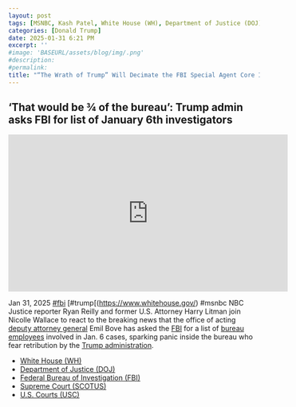 ```yaml
---
layout: post
tags: [MSNBC, Kash Patel, White House (WH), Department of Justice (DOJ), Federal Bureau of Investigation (FBI), Supreme Court (SCOTUS), U.S. Courts (USC), January 6 2021, insurrection, politics]
categories: [Donald Trump]
date: 2025-01-31 6:21 PM
excerpt: ''
#image: 'BASEURL/assets/blog/img/.png'
#description:
#permalink:
title: "“The Wrath of Trump” Will Decimate the FBI Special Agent Core Investigating January 6 2021 Insurrectionists"
---
```



## ‘That would be ¾ of the bureau’: Trump admin asks FBI for list of January 6th investigators

<iframe width="560" height="315" src="https://www.youtube.com/embed/1BW1t5X_Ec0?si=X_0rnlUsnRgK5O4U" title="YouTube video player" frameborder="0" allow="accelerometer; autoplay; clipboard-write; encrypted-media; gyroscope; picture-in-picture; web-share" referrerpolicy="strict-origin-when-cross-origin" allowfullscreen></iframe>

Jan 31, 2025  [#fbi](https://www.fbi.gov/) [#trump[(https://www.whitehouse.gov/) #msnbc
NBC Justice reporter Ryan Reilly and former U.S. Attorney Harry Litman join Nicolle Wallace to react to the breaking news that the office of acting [deputy attorney general](https://www.justice.gov/) Emil Bove has asked the [FBI](https://www.fbi.gov/) for a list of [bureau employees](https://www.fbi.gov/) involved in Jan. 6 cases, sparking panic inside the bureau who fear retribution by the [Trump administration](https://www.whitehouse.gov/).

- [White House (WH)](https://www.whitehouse.gov/)
- [Department of Justice (DOJ)](https://www.justice.gov/)
- [Federal Bureau of Investigation (FBI)](https://www.fbi.gov/)
- [Supreme Court (SCOTUS)](http://www.supremecourtus.gov/)
- [U.S. Courts (USC)](https://.www.uscourts.gov/)

